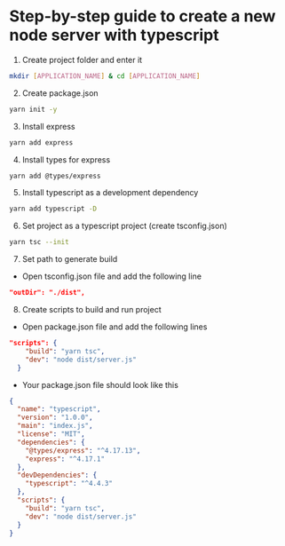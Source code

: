 # Step-by-step guide to create a new node server with typescript

1. Create project folder and enter it
```bash
mkdir [APPLICATION_NAME] & cd [APPLICATION_NAME]
```

2. Create package.json
```bash
yarn init -y
```

3. Install express
```bash
yarn add express
```

4. Install types for express
```bash
yarn add @types/express
```

5. Install typescript as a development dependency
```bash
yarn add typescript -D
```

6. Set project as a typescript project (create tsconfig.json)
```bash
yarn tsc --init
```

7. Set path to generate build
- Open tsconfig.json file and add the following line
```json
"outDir": "./dist",
```

8. Create scripts to build and run project
- Open package.json file and add the following lines
```json
"scripts": {
    "build": "yarn tsc",
    "dev": "node dist/server.js"
  }
```

- Your package.json file should look like this
```json
{
  "name": "typescript",
  "version": "1.0.0",
  "main": "index.js",
  "license": "MIT",
  "dependencies": {
    "@types/express": "^4.17.13",
    "express": "^4.17.1"
  },
  "devDependencies": {
    "typescript": "^4.4.3"
  },
  "scripts": {
    "build": "yarn tsc",
    "dev": "node dist/server.js"
  }
}
```